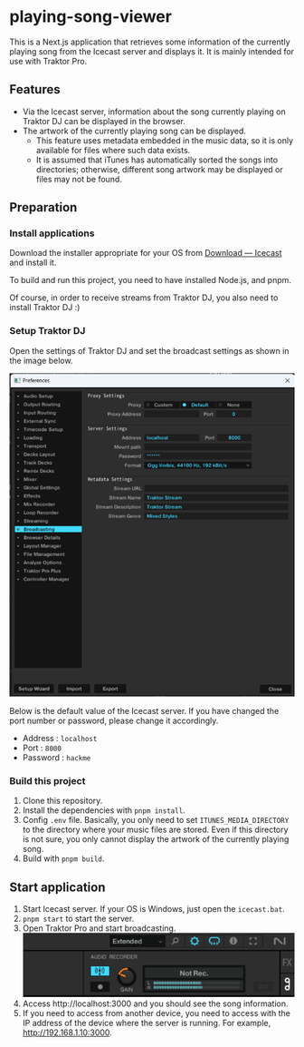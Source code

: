 # playing-song-viewer
This is a Next.js application that retrieves some information of the currently playing song from the Icecast server and displays it.
It is mainly intended for use with Traktor Pro.

## Features
- Via the Icecast server, information about the song currently playing on Traktor DJ can be displayed in the browser.
- The artwork of the currently playing song can be displayed.
  - This feature uses metadata embedded in the music data, so it is only available for files where such data exists.
  - It is assumed that iTunes has automatically sorted the songs into directories; otherwise, different song artwork may be displayed or files may not be found.

## Preparation
### Install applications
Download the installer appropriate for your OS from [Download — Icecast](https://icecast.org/download/) and install it.

To build and run this project, you need to have installed Node.js, and pnpm.

Of course, in order to receive streams from Traktor DJ, you also need to install Traktor DJ :)

### Setup Traktor DJ
Open the settings of Traktor DJ and set the broadcast settings as shown in the image below.

![Traktor Pro setting image](docs/images/image.png)

Below is the default value of the Icecast server. If you have changed the port number or password, please change it accordingly.

- Address : `localhost`
- Port : `8000`
- Password : `hackme`


### Build this project
1. Clone this repository.
2. Install the dependencies with `pnpm install`.
3. Config `.env` file. Basically, you only need to set `ITUNES_MEDIA_DIRECTORY` to the directory where your music files are stored. Even if this directory is not sure, you only cannot display the artwork of the currently playing song.
4. Build with `pnpm build`.

## Start application
1. Start Icecast server. If your OS is Windows, just open the `icecast.bat`.
2. `pnpm start` to start the server.
3. Open Traktor Pro and start broadcasting.
![start streaming](docs/images/image-1.png)
4. Access http://localhost:3000 and you should see the song information.
5. If you need to access from another device, you need to access with the IP address of the device where the server is running. For example, http://192.168.1.10:3000.

